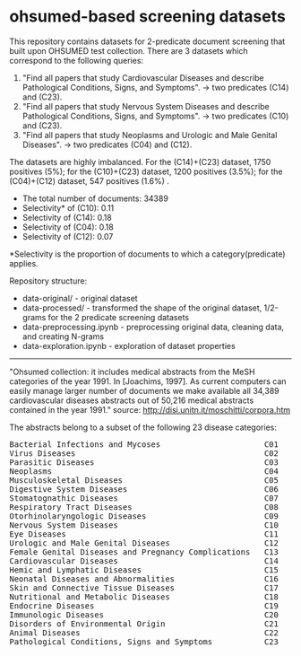 # ohsumed-based screening datasets
This repository contains datasets for 2-predicate document screening that built upon OHSUMED test collection.
There are 3 datasets which correspond to the following queries:
1) "Find all papers that study Cardiovascular Diseases and describe Pathological Conditions, Signs, and Symptoms". -> two predicates (C14) and (C23).
2) "Find all papers that study Nervous System Diseases and describe Pathological Conditions, Signs, and Symptoms". -> two predicates (C10) and (C23).
3) "Find all papers that study Neoplasms and Urologic and Male Genital Diseases". -> two predicates (C04) and (C12).

The datasets are highly imbalanced. For the (C14)+(C23) dataset, 1750 positives (5%); for the (C10)+(C23) dataset, 1200 positives (3.5%); for the (C04)+(C12) dataset, 547 positives (1.6%) .
- The total number of documents: 34389
- Selectivity* of (C10): 0.11
- Selectivity of (C14): 0.18
- Selectivity of (C04): 0.18
- Selectivity of (C12): 0.07

*Selectivity is the proportion of documents to which a category(predicate) applies.


Repository structure:
-  data-original/ - original dataset
- data-processed/ - transformed the shape of the original dataset, 1/2-grams for the 2 predicate screening datasets
- data-preprocessing.ipynb - preprocessing original data, cleaning data, and creating N-grams
- data-exploration.ipynb - exploration of dataset properties

-----------------------------------------------------
"Ohsumed collection: it includes medical abstracts from the MeSH categories of 
the year 1991. In [Joachims, 1997]. As current computers can easily manage larger number of 
documents we make available all 34,389 cardiovascular diseases abstracts 
out of 50,216 medical abstracts contained in the year 1991." source: http://disi.unitn.it/moschitti/corpora.htm

The abstracts belong to a subset of the following 23 disease categories:
<pre>
Bacterial Infections and Mycoses                      C01
Virus Diseases                                        C02
Parasitic Diseases                                    C03
Neoplasms                                             C04
Musculoskeletal Diseases                              C05
Digestive System Diseases                             C06
Stomatognathic Diseases                               C07
Respiratory Tract Diseases                            C08
Otorhinolaryngologic Diseases                         C09
Nervous System Diseases                               C10
Eye Diseases                                          C11
Urologic and Male Genital Diseases                    C12
Female Genital Diseases and Pregnancy Complications   C13
Cardiovascular Diseases                               C14
Hemic and Lymphatic Diseases                          C15
Neonatal Diseases and Abnormalities                   C16
Skin and Connective Tissue Diseases                   C17
Nutritional and Metabolic Diseases                    C18
Endocrine Diseases                                    C19
Immunologic Diseases                                  C20
Disorders of Environmental Origin                     C21
Animal Diseases                                       C22
Pathological Conditions, Signs and Symptoms           C23
</pre>
